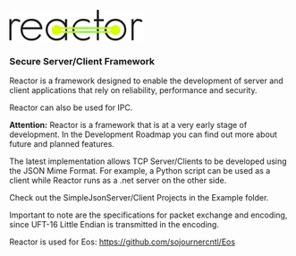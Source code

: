 ![](https://raw.githubusercontent.com/SojournerDevelopment/Reactor/master/Doc/reactor.svg?sanitize=true)

### Secure Server/Client Framework

Reactor is a framework designed to enable the development of server and client applications that rely on reliability, performance and security.

Reactor can also be used for IPC.

**Attention:** Reactor is a framework that is at a very early stage of development. In the Development Roadmap you can find out more about future and planned features.

The latest implementation allows TCP Server/Clients to be developed using the JSON Mime Format. For example, a Python script can be used as a client while Reactor runs as a .net server on the other side.

Check out the SimpleJsonServer/Client Projects in the Example folder.

Important to note are the specifications for packet exchange and encoding, since UFT-16 Little Endian is transmitted in the encoding.

Reactor is used for Eos: https://github.com/sojournercntl/Eos